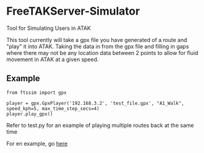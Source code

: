 # FreeTAKServer-Simulator
Tool for Simulating Users in ATAK

This tool currently will take a gpx file you have generated of a route and "play" it into ATAK. 
Taking the data in from the gpx file and filling in gaps where there may not be any location data between 2 points to allow 
for fluid movement in ATAK at a given speed. 

## Example

```
from ftssim import gpx

player = gpx.GpxPlayer('192.168.3.2', 'test_file.gpx', "A1_Walk", speed_kph=5, max_time_step_secs=4)
player.play_gpx()
```
Refer to test.py for an example of playing multiple routes back at the same time


For en example, go [here](https://github.com/lennisthemenace/FreeTAKServer-Simulator-UI-Example)

